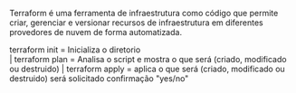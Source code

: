 Terraform é uma ferramenta de infraestrutura como código que permite criar, gerenciar e versionar recursos de infraestrutura em diferentes provedores de nuvem de forma automatizada.

terraform init  = Inicializa o diretorio </br>|
terraform plan  = Analisa o script e mostra o que será (criado, modificado ou destruido) |
terraform apply = aplica o que será (criado, modificado ou destruido) será solicitado confirmação "yes/no"

